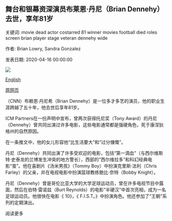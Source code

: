## 舞台和银幕资深演员布莱恩·丹尼（Brian Dennehy）去世，享年81岁

关键词: movie dead actor costarred 81 winner movies football died roles screen brian player stage veteran dennehy wide

作者: Brian Lowry, Sandra Gonzalez

发表日期: 2020-04-16 00:00:00

![](https://cdn.cnn.com/cnnnext/dam/assets/200416112457-brian-dennehy-super-tease.jpg)

[English](Brian%20Dennehy%2C%20veteran%20actor%20of%20stage%20and%20screen%2C%20dead%20at%2081.md)

[原网页](https://edition.cnn.com/2020/04/16/entertainment/brian-dennehy-dead/index.html)

（CNN）布赖恩·丹尼希（Brian Dennehy）是一位多才多艺的演员，他的职业生涯跨越了五十年，他去世后享年81岁。

ICM Partners在一份声明中宣布，曾两次获得托尼奖（Tony Award）的丹尼（Dennehy）曾共同出演过许多电影，这些电影通常都是强硬角色，死于康涅狄格州的自然原因。

在一条推文中，他的女儿形容他“比生活要大”和“过分慷慨”。

丹尼（Dennehy）共同出演了许多受欢迎的电影，包括“第一滴血”（与西尔维斯特·史泰龙的兰博发生冲突的地方警长），西部的“西尔维拉多”和科幻经典电影“茧”。他在喜剧片《汤米男孩》（Tommy Boy）中扮演克里斯·法利（Chris Farley）的父亲，并在电视电影中扮演篮球教练鲍比·奈特（Bobby Knight）。

丹尼（Dennehy）曾是哥伦比亚大学的大学足球运动员，曾在许多电视节目中露面，然后在伯特·雷诺兹（Burt Reynolds）的电影“半硬汉”中首次亮相，成为一名足球运动员。他很快在电影《 10》，《 F.I.S.T。》中扮演角色。他还参加了“王朝”系列的定期演出。

阅读更多